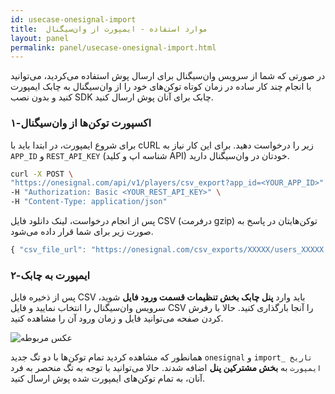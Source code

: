 ```yaml
---
id: usecase-onesignal-import
title:  موارد استفاده - ایمپورت از وان‌سیگنال
layout: panel
permalink: panel/usecase-onesignal-import.html
---
```



در صورتی که شما از سرویس وان‌سیگنال برای ارسال پوش استفاده می‌کردید، می‌توانید با انجام چند کار ساده در زمان کوتاه توکن‌های خود را از وان‌سیگنال به چابک ایمپورت کنید و بدون نصب SDK چابک برای آنان پوش ارسال کنید.

### ۱-اکسپورت توکن‌ها از وان‌سیگنال

برای شروع ایمپورت، در ابتدا باید با cURL زیر را درخواست دهید. برای این کار نیاز به `APP_ID` و `REST_API_KEY` (شناسه اپ و کلید API) خودتان در وان‌سیگنال دارید.

```bash
curl -X POST \
"https://onesignal.com/api/v1/players/csv_export?app_id=<YOUR_APP_ID>" \
-H "Authorization: Basic <YOUR_REST_API_KEY>" \
-H "Content-Type: application/json"
```

پس از انجام درخواست، لینک دانلود فایل CSV (درفرمت gzip) توکن‌هایتان در پاسخ به صورت زیر برای شما قرار داده می‌شود.

```javascript
{ "csv_file_url": "https://onesignal.com/csv_exports/XXXXX/users_XXXXX.csv.gz" }
```

### ۲-ایمپورت به چابک

پس از ذخیره فایل CSV باید وارد **پنل چابک بخش تنظیمات قسمت ورود فایل** شوید، سرویس وان‌سیگنال را انتخاب نمایید و فایل CSV را آنجا بارگذاری کنید. حالا با رفرش کردن صفحه می‌توانید فایل و زمان ورود آن را مشاهده کنید.

![عکس مربوطه](http://uupload.ir/files/41c0_import2.gif)

همانطور که مشاهده کردید تمام توکن‌ها با دو تگ جدید `onesignal` و `import_ تاریخ ایمپورت` به **بخش مشترکین پنل** اضافه شدند. حالا می‌توانید با توجه به تگ منحصر به فرد آنان، به تمام توکن‌های ایمپورت شده پوش ارسال کنید.


